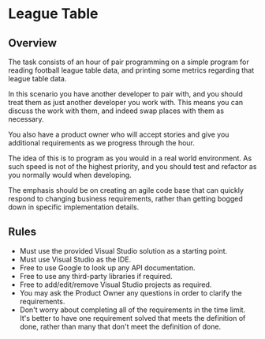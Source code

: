 # League Table

## Overview

The task consists of an hour of pair programming on a simple program for reading football league table data, and printing some metrics regarding that league table data. 

In this scenario you have another developer to pair with, and you should treat them as just another developer you work with. This means you can discuss the work with them, and indeed swap places with them as necessary. 

You also have a product owner who will accept stories and give you additional requirements as we progress through the hour.

The idea of this is to program as you would in a real world environment. As such speed is not of the highest priority, and you should test and refactor as you normally would when developing. 

The emphasis should be on creating an agile code base that can quickly respond to changing business requirements, rather than getting bogged down in specific implementation details. 

## Rules

* Must use the provided Visual Studio solution as a starting point.
* Must use Visual Studio as the IDE.
* Free to use Google to look up any API documentation.
* Free to use any third-party libraries if required.
* Free to add/edit/remove Visual Studio projects as required.
* You may ask the Product Owner any questions in order to clarify the requirements.
* Don't worry about completing all of the requirements in the time limit. It's better to have one requirement solved that meets the definition of done, rather than many that don't meet the definition of done.

